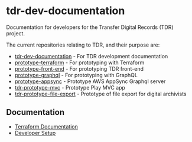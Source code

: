 # tdr-dev-documentation
Documentation for developers for the Transfer Digital Records (TDR) project.

The current repositories relating to TDR, and their purpose are:

- [tdr-dev-documentation](https://github.com/nationalarchives/tdr-dev-documentation) - For TDR development documentation
- [prototype-terraform](https://github.com/nationalarchives/prototype-terraform) - For prototyping with Terraform
- [prototype-front-end](https://github.com/nationalarchives/prototype-front-end) - For prototyping TDR front-end
- [prototype-graphql](https://github.com/nationalarchives/prototype-graphql) - For prototyping with GraphQL
- [prototype-appsync](https://github.com/nationalarchives/prototype-appsync) - Prototype AWS AppSync Graphql server
- [tdr-prototype-mvc](https://github.com/nationalarchives/tdr-prototype-mvc) - Prototype Play MVC app
- [tdr-prototype-file-export](https://github.com/nationalarchives/tdr-prototype-file-export) - Prototype of file export for digital archivists

## Documentation

* [Terraform Documentation](../master/TERRAFORM.md)
* [Developer Setup](../master/DEVELOPERSETUP.md)
